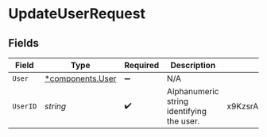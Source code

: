 # UpdateUserRequest


## Fields

| Field                                           | Type                                            | Required                                        | Description                                     | Example                                         |
| ----------------------------------------------- | ----------------------------------------------- | ----------------------------------------------- | ----------------------------------------------- | ----------------------------------------------- |
| `User`                                          | [*components.User](../../models/shared/user.md) | :heavy_minus_sign:                              | N/A                                             |                                                 |
| `UserID`                                        | *string*                                        | :heavy_check_mark:                              | Alphanumeric string identifying the user.       | x9KzsrACXZv8tPwlEDsKb6                          |